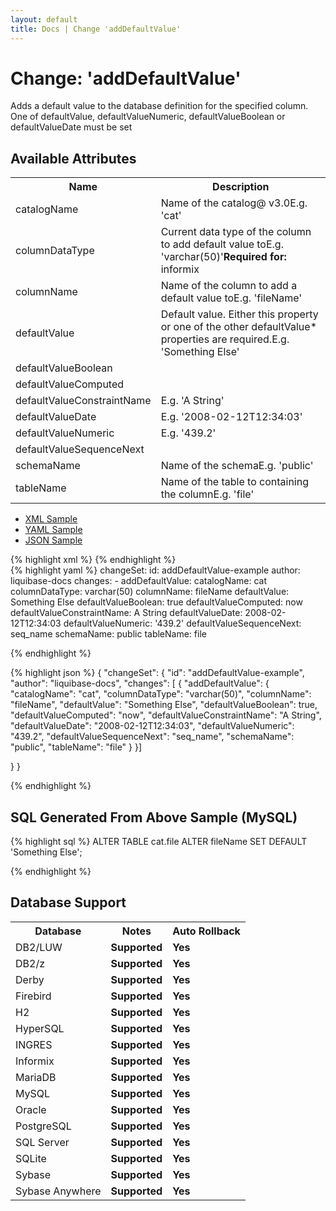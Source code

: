 ```yaml
---
layout: default
title: Docs | Change 'addDefaultValue'
---
```


<!-- ====================================================== -->
<!-- GENERATED BY ChangeDocGenerator DO NOT MODIFY MANUALLY -->
<!-- ====================================================== -->

  <script>
  $(function() {
    $( "#changelog-tabs" ).tabs();
  });
</script>

# Change: 'addDefaultValue'

Adds a default value to the database definition for the specified column.
One of defaultValue, defaultValueNumeric, defaultValueBoolean or defaultValueDate must be set

## Available Attributes ##

<table class='attribs'>
<tr><th>Name</th><th>Description</th></tr>
<tr><td class="name">catalogName</td><td class="desc">Name of the catalog<span class="right"><span class="since">@ v3.0</span><span class="sample">E.g. <span class="val">&#x27;cat&#x27;</span></span></span></td></tr>
<tr><td class="name">columnDataType</td><td class="desc">Current data type of the column to add default value to<span class="right"><span class="sample">E.g. <span class="val">&#x27;varchar(50)&#x27;</span></span></span><span class="right"><b>Required for: </b>informix</span></td></tr>
<tr><td class="name" required>columnName</td><td class="desc">Name of the column to add a default value to<span class="right"><span class="sample">E.g. <span class="val">&#x27;fileName&#x27;</span></span></span></td></tr>
<tr><td class="name">defaultValue</td><td class="desc">Default value. Either this property or one of the other defaultValue* properties are required.<span class="right"><span class="sample">E.g. <span class="val">&#x27;Something Else&#x27;</span></span></span></td></tr>
<tr><td class="name">defaultValueBoolean</td><td class="desc"><span class="right"></span></td></tr>
<tr><td class="name">defaultValueComputed</td><td class="desc"><span class="right"></span></td></tr>
<tr><td class="name">defaultValueConstraintName</td><td class="desc"><span class="right"><span class="sample">E.g. <span class="val">&#x27;A String&#x27;</span></span></span></td></tr>
<tr><td class="name">defaultValueDate</td><td class="desc"><span class="right"><span class="sample">E.g. <span class="val">&#x27;2008-02-12T12:34:03&#x27;</span></span></span></td></tr>
<tr><td class="name">defaultValueNumeric</td><td class="desc"><span class="right"><span class="sample">E.g. <span class="val">&#x27;439.2&#x27;</span></span></span></td></tr>
<tr><td class="name">defaultValueSequenceNext</td><td class="desc"><span class="right"></span></td></tr>
<tr><td class="name">schemaName</td><td class="desc">Name of the schema<span class="right"><span class="sample">E.g. <span class="val">&#x27;public&#x27;</span></span></span></td></tr>
<tr><td class="name" required>tableName</td><td class="desc">Name of the table to containing the column<span class="right"><span class="sample">E.g. <span class="val">&#x27;file&#x27;</span></span></span></td></tr>
</table>

<div id='changelog-tabs'>
<ul>
    <li><a href="#tab-xml">XML Sample</a></li>
    <li><a href="#tab-yaml">YAML Sample</a></li>
    <li><a href="#tab-json">JSON Sample</a></li>
  </ul>
<div id='tab-xml'>
{% highlight xml %}
<changeSet author="liquibase-docs" id="addDefaultValue-example">
    <addDefaultValue catalogName="cat"
            columnDataType="varchar(50)"
            columnName="fileName"
            defaultValue="Something Else"
            defaultValueBoolean="true"
            defaultValueComputed="now"
            defaultValueConstraintName="A String"
            defaultValueDate="2008-02-12T12:34:03"
            defaultValueNumeric="439.2"
            defaultValueSequenceNext="seq_name"
            schemaName="public"
            tableName="file"/>
</changeSet>
{% endhighlight %}
</div>
<div id='tab-yaml'>
{% highlight yaml %}
changeSet:
  id: addDefaultValue-example
  author: liquibase-docs
  changes:
  - addDefaultValue:
      catalogName: cat
      columnDataType: varchar(50)
      columnName: fileName
      defaultValue: Something Else
      defaultValueBoolean: true
      defaultValueComputed: now
      defaultValueConstraintName: A String
      defaultValueDate: 2008-02-12T12:34:03
      defaultValueNumeric: '439.2'
      defaultValueSequenceNext: seq_name
      schemaName: public
      tableName: file

{% endhighlight %}
</div>
<div id='tab-json'>
{% highlight json %}
{
  "changeSet": {
    "id": "addDefaultValue-example",
    "author": "liquibase-docs",
    "changes": [
      {
        "addDefaultValue": {
          "catalogName": "cat",
          "columnDataType": "varchar(50)",
          "columnName": "fileName",
          "defaultValue": "Something Else",
          "defaultValueBoolean": true,
          "defaultValueComputed": "now",
          "defaultValueConstraintName": "A String",
          "defaultValueDate": "2008-02-12T12:34:03",
          "defaultValueNumeric": "439.2",
          "defaultValueSequenceNext": "seq_name",
          "schemaName": "public",
          "tableName": "file"
        }
      }]
    
  }
}

{% endhighlight %}
</div>
</div>


## SQL Generated From Above Sample (MySQL)

{% highlight sql %}
ALTER TABLE cat.file ALTER fileName SET DEFAULT 'Something Else';


{% endhighlight %}

## Database Support

<table style='border:1;'>
<tr><th>Database</th><th>Notes</th><th>Auto Rollback</th></tr>
<tr><td>DB2/LUW</td><td><b>Supported</b></td><td><b>Yes</b></td></tr>
<tr><td>DB2/z</td><td><b>Supported</b></td><td><b>Yes</b></td></tr>
<tr><td>Derby</td><td><b>Supported</b></td><td><b>Yes</b></td></tr>
<tr><td>Firebird</td><td><b>Supported</b></td><td><b>Yes</b></td></tr>
<tr><td>H2</td><td><b>Supported</b></td><td><b>Yes</b></td></tr>
<tr><td>HyperSQL</td><td><b>Supported</b></td><td><b>Yes</b></td></tr>
<tr><td>INGRES</td><td><b>Supported</b></td><td><b>Yes</b></td></tr>
<tr><td>Informix</td><td><b>Supported</b></td><td><b>Yes</b></td></tr>
<tr><td>MariaDB</td><td><b>Supported</b></td><td><b>Yes</b></td></tr>
<tr><td>MySQL</td><td><b>Supported</b></td><td><b>Yes</b></td></tr>
<tr><td>Oracle</td><td><b>Supported</b></td><td><b>Yes</b></td></tr>
<tr><td>PostgreSQL</td><td><b>Supported</b></td><td><b>Yes</b></td></tr>
<tr><td>SQL Server</td><td><b>Supported</b></td><td><b>Yes</b></td></tr>
<tr><td>SQLite</td><td><b>Supported</b></td><td><b>Yes</b></td></tr>
<tr><td>Sybase</td><td><b>Supported</b></td><td><b>Yes</b></td></tr>
<tr><td>Sybase Anywhere</td><td><b>Supported</b></td><td><b>Yes</b></td></tr>
</table>
